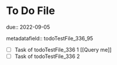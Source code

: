 # To Do File

due:: 2022-09-05

metadatafield:: todoTestFile_336\_95

- [ ] Task of todoTestFile_336 1 [[Query me]]
- [ ] Task of todoTestFile_336 2
